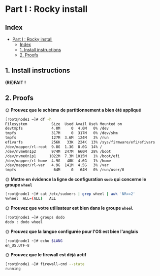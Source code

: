 # Part I : Rocky install

## Index

- [Part I : Rocky install](#part-i--rocky-install)
  - [Index](#index)
  - [1. Install instructions](#1-install-instructions)
  - [2. Proofs](#2-proofs)

## 1. Install instructions

**(RE)FAIT !**

## 2. Proofs
🌞 **Prouvez que le schéma de partitionnement a bien été appliqué**

```bash
[root@node1 ~]# df -h
Filesystem           Size  Used Avail Use% Mounted on
devtmpfs             4.0M     0  4.0M   0% /dev
tmpfs                317M     0  317M   0% /dev/shm
tmpfs                127M  3.6M  124M   3% /run
efivarfs             256K   33K  224K  13% /sys/firmware/efi/efivars
/dev/mapper/rl-root  9.8G  1.3G  8.0G  14% /
/dev/nvme0n1p2       974M  247M  660M  28% /boot
/dev/nvme0n1p1      1022M  7.3M 1015M   1% /boot/efi
/dev/mapper/rl-home  4.9G   40K  4.6G   1% /home
/dev/mapper/rl-var   4.9G  141M  4.5G   3% /var
tmpfs                 64M     0   64M   0% /run/user/0
```

🌞 **Mettre en évidence la ligne de configuration `sudo` qui concerne le groupe `wheel`**

```bash
[root@node1 ~]# cat /etc/sudoers | grep wheel | awk 'NR==2'
%wheel	ALL=(ALL)	ALL
```

🌞 **Prouvez que votre utilisateur est bien dans le groupe `wheel`**

```bash
[root@node1 ~]# groups dodo
dodo : dodo wheel
```

🌞 **Prouvez que la langue configurée pour l'OS est bien l'anglais**

```bash
[root@node1 ~]# echo $LANG
en_US.UTF-8
```

🌞 **Prouvez que le firewall est déjà actif**

```bash
[root@node1 ~]# firewall-cmd --state
running
```
